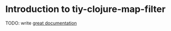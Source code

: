 # Introduction to tiy-clojure-map-filter

TODO: write [great documentation](http://jacobian.org/writing/what-to-write/)
